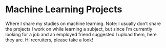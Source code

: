 # Machine Learning Projects

Where I share my studies on machine learning. Note: I usually don’t share the projects I work on while learning a subject, but since I’m currently looking for a job and an employed friend suggested I upload them, here they are. Hi recruiters, please take a look!
